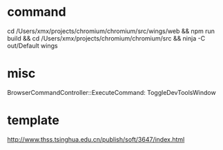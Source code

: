 # command
cd /Users/xmx/projects/chromium/chromium/src/wings/web && npm run build && cd /Users/xmx/projects/chromium/chromium/src && ninja -C out/Default wings

# misc

BrowserCommandController::ExecuteCommand: ToggleDevToolsWindow

# template
http://www.thss.tsinghua.edu.cn/publish/soft/3647/index.html
